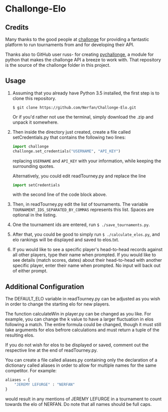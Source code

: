 # Challonge-Elo

## Credits

Many thanks to the good people at [challonge](http://challonge.com) for providing a fantastic platform to run tournaments from and for developing their API.

Thanks also to GitHub user russ- for creating [pychallonge](https://github.com/russ-/pychallonge), a module for python that makes the challonge API a breeze to work with. That repository is the source of the challonge folder in this project.

## Usage

1. Assuming that you already have Python 3.5 installed, the first step is to clone this repository.

   ```
   $ git clone https://github.com/Nerfan/Challonge-Elo.git
   ```

   Or if you'd rather not use the terminal, simply download the .zip and unpack it somewhere.

2. Then inside the directory just created, create a file called setCredentials.py that contains the following two lines:

   ```python
   import challonge
   challonge.set_credentials("USERNAME", "API_KEY")
   ```

   replacing `USERNAME` and `API_KEY` with your information, while keeping the surrounding quotes.

   Alternatively, you could edit readTourney.py and replace the line

   ```python
   import setCredentials
   ```

   with the second line of the code block above.

3. Then, in readTourney.py edit the list of tournaments. The variable `TOURNAMENT_IDS_SEPARATED_BY_COMMAS` represents this list. Spaces are optional in the listing.

4. One the tournament ids are entered, run `$ ./save_tournaments.py`.

5. After that, you could be good to simply run `$ ./calculate_elos.py`, and elo rankings will be displayed and saved to elos.txt.

6. If you would like to see a specific player's head-to-head records against all other players, type their name when prompted. If you would like to see details (match scores, dates) about their head-to-head with another specific player, enter their name when prompted. No input will back out of either prompt.

## Additional Configuration

The DEFAULT_ELO variable in readTourney.py can be adjusted as you wish in order to change the starting elo for new players.

The function calculateWin in player.py can be changed as you like. For example, you can change the k value to have a larger fluctuation in elos following a match. The entire formula could be changed, though it must still take arguments for elos befrore calculations and must return a tuple of the resulting elos.

If you do not wish for elos to be displayed or saved, comment out the respective line at the end of readTourney.py.

You can create a file called aliases.py containing only the declaration of a dictionary called aliases in order to allow for multiple names for the same competitor. For example:

```python
aliases = {
    "JEREMY LEFURGE" : "NERFAN"
}
```

would result in any mentions of JEREMY LEFURGE in a tournament to count towards the elo of NERFAN. Do note that all names should be full caps.
